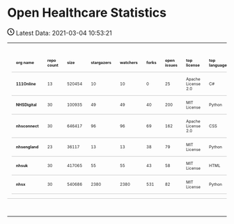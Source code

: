 <style>
table.dataframe, .dataframe th, .dataframe td {
  border: none;
  border-bottom: 1px solid #C8C8C8;
  border-collapse: collapse;
  text-align:left;
  padding: 10px;
  margin-bottom: 40px;
  font-size: 0.8em;
}
.dataframe summary {
  border: none;
  border-bottom: 1px solid #C8C8C8;
  border-collapse: collapse;
  text-align:left;
  padding: 10px;
  margin-bottom: 40px;
  font-size: 0.5em;
}
</style>

# Open Healthcare Statistics

<p><svg xmlns="http://www.w3.org/2000/svg" viewBox="0 0 16 16" width="16" height="16"><path fill-rule="evenodd" d="M1.5 8a6.5 6.5 0 1113 0 6.5 6.5 0 01-13 0zM8 0a8 8 0 100 16A8 8 0 008 0zm.5 4.75a.75.75 0 00-1.5 0v3.5a.75.75 0 00.471.696l2.5 1a.75.75 0 00.557-1.392L8.5 7.742V4.75z"></path></svg> Latest Data: 2021-03-04 10:53:21</p>

---

<table border="1" class="dataframe summary">
  <thead>
    <tr style="text-align: right;">
      <th>org name</th>
      <th>repo count</th>
      <th>size</th>
      <th>stargazers</th>
      <th>watchers</th>
      <th>forks</th>
      <th>open issues</th>
      <th>top license</th>
      <th>top language</th>
    </tr>
  </thead>
  <tbody>
    <tr>
      <th>111Online</th>
      <td>13</td>
      <td>520454</td>
      <td>10</td>
      <td>10</td>
      <td>0</td>
      <td>25</td>
      <td>Apache License 2.0</td>
      <td>C#</td>
    </tr>
    <tr>
      <th>NHSDigital</th>
      <td>30</td>
      <td>100935</td>
      <td>49</td>
      <td>49</td>
      <td>40</td>
      <td>200</td>
      <td>MIT License</td>
      <td>Python</td>
    </tr>
    <tr>
      <th>nhsconnect</th>
      <td>30</td>
      <td>646417</td>
      <td>96</td>
      <td>96</td>
      <td>69</td>
      <td>162</td>
      <td>Apache License 2.0</td>
      <td>CSS</td>
    </tr>
    <tr>
      <th>nhsengland</th>
      <td>23</td>
      <td>36117</td>
      <td>13</td>
      <td>13</td>
      <td>38</td>
      <td>79</td>
      <td>MIT License</td>
      <td>Python</td>
    </tr>
    <tr>
      <th>nhsuk</th>
      <td>30</td>
      <td>417065</td>
      <td>55</td>
      <td>55</td>
      <td>43</td>
      <td>58</td>
      <td>MIT License</td>
      <td>HTML</td>
    </tr>
    <tr>
      <th>nhsx</th>
      <td>30</td>
      <td>540686</td>
      <td>2380</td>
      <td>2380</td>
      <td>531</td>
      <td>82</td>
      <td>MIT License</td>
      <td>Python</td>
    </tr>
  </tbody>
</table>

---

<!--
## [NHSX](https://github.com/nhsx)

#### Logo

<img src="https://avatars.githubusercontent.com/u/47388472?v=4" width="50"/>

### Open Repos

<div id="NHSX"></div>
<script>
    fetch('github_api/nhsx_repos.json')
        .then(function (response) {
            return response.json();
        })
        .then(function (data) {
            appendData(data);
        })
        .catch(function (err) {
            console.log('error: ' + err);
        });
    function appendData(data) {
        var mainContainer = document.getElementById("NHSX");
        for (var i = 0; i < data.length; i++) {
            var div = document.createElement("div");
            div.innerHTML = data[i].name;
            mainContainer.appendChild(div);
        }
    }
</script>-->
